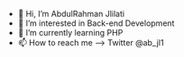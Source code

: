 - 👋 Hi, I’m AbdulRahman Jlilati
- 👀 I’m interested in Back-end Development
- 🌱 I’m currently learning PHP
- 📫 How to reach me -->  Twitter @ab_jl1

